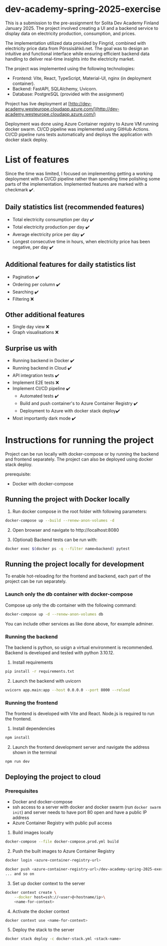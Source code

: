 # dev-academy-spring-2025-exercise

This is a submission to the pre-assignment for Solita Dev Academy Finland January 2025. The project involved creating a UI and a backend service to display data on electricity production, consumption, and prices.

The implementation utilized data provided by Fingrid, combined with electricity price data from Pörssisähkö.net. The goal was to design an intuitive and functional interface while ensuring efficient backend data handling to deliver real-time insights into the electricity market.

The project was implemented using the following technologies:
- Frontend: Vite, React, TypeScript, Material-UI, nginx (in deployment container).
- Backend: FastAPI, SQLAlchemy, Uvicorn.
- Database: PostgreSQL (provided with the assignment)

Project has live deployment at [http://dev-academy.westeurope.cloudapp.azure.com/](http://dev-academy.westeurope.cloudapp.azure.com/)

Deployment was done using Azure Container registry to Azure VM running docker swarm. CI/CD pipeline was implemented using GitHub Actions. CI/CD pipeline runs tests automatically and deploys the application with docker stack deploy.

# List of features

Since the time was limited, I focused on implementing getting a working deployment with a CI/CD pipeline rather than spending time polishing some parts of the implementation.  Implemented features are marked with a checkmark ✔️.

## Daily statistics list (recommended features)
- Total electricity consumption per day ✔️
- Total electricity production per day ✔️
- Average electricity price per day ✔️
- Longest consecutive time in hours, when electricity price has been negative, per day ✔️

## Additional features for daily statistics list
- Pagination ✔️
- Ordering per column ✔️
- Searching ✔️
- Filtering ❌

## Other additional features
- Single day view ❌
- Graph visualisations ❌

## Surprise us with 
- Running backend in Docker ✔️
- Running backend in Cloud ✔️
- API integration tests ✔️
- Implement E2E tests ❌
- Implement CI/CD pipeline ✔️
    - Automated tests ✔️
    - Build and push container's to Azure Container Registry ✔️
    - Deployment to Azure with docker stack deploy✔️
- Most importantly dark mode ✔️

# Instructions for running the project

Project can be run locally with docker-compose or by running the backend and frontend separately. The project can also be deployed using docker stack deploy.

prerequisite: 
- Docker with docker-compose

## Running the project with Docker locally

1. Run docker compose in the root folder with following parameters:
```bash
docker-compose up --build --renew-anon-volumes -d
```
2. Open browser and navigate to http://localhost:8080

3. (Optional) Backend tests can be run with:
```bash
docker exec $(docker ps -q --filter name=backend) pytest
```

## Running the project locally for development

To enable hot-reloading for the frontend and backend, each part of the project can be run separately.

### Launch only the db container with docker-compose
Compose up only the db container with the following command:
```bash
docker-compose up -d --renew-anon-volumes db
```
You can include other services as like done above, for example adminer.

### Running the backend
The backend is python, so usign a virtual environment is recommended. Backend is developed and tested with python 3.10.12.

1. Install requirements
```bash
pip install -r requirements.txt
```

2. Launch the backend with uvicorn
```bash
uvicorn app.main:app --host 0.0.0.0 --port 8000 --reload
```

### Running the frontend
The frontend is developed with Vite and React. Node.js is required to run the frontend.

1. Install dependencies
```bash
npm install
```

2. Launch the frontend development server and navigate the address shown in the terminal
```bash
npm run dev
```

## Deploying the project to cloud

### Prerequisites
- Docker and docker-compose
- ssh access to a server with docker and docker swarm (run `docker swarm init`) and server needs to have port 80 open and have a public IP address
- Azure Container Registry with public pull access



1. Build images locally
```bash
docker-compose --file docker-compose.prod.yml build
```

2. Push the built images to Azure Container Registry
```bash
docker login <azure-container-registry-url>

docker push <azure-container-registry-url>/dev-academy-spring-2025-exercise-frontend:latest
... and so on 
```

3. Set up docker context to the server
```bash
docker context create \
    --docker host=ssh://<user>@<hostname/ip>\
    <name-for-context>
```

4. Activate the docker context
```bash
docker context use <name-for-context>
```

5. Deploy the stack to the server
```bash
docker stack deploy -c docker-stack.yml <stack-name>
```
